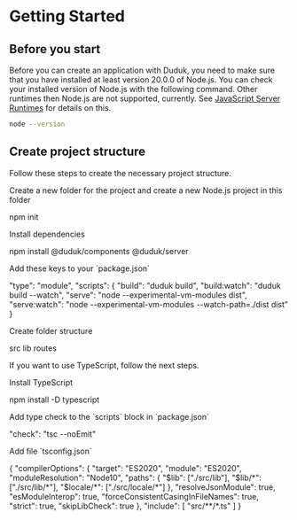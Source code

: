 # Getting Started

## Before you start

Before you can create an application with Duduk, you need to make sure that you have installed at least version 20.0.0 of Node.js. You can check your installed version of Node.js with the following command. Other runtimes then Node.js are not supported, currently. See [JavaScript Server Runtimes](js-server-runtime.md) for details on this.

```bash
node --version
```

## Create project structure

Follow these steps to create the necessary project structure.

<procedure>
   <step>
      <p>Create a new folder for the project and create a new Node.js project in this folder</p>
      <code-block lang="bash">
         npm init
      </code-block>
   </step>
   <step>
      <p>Install dependencies</p>
      <code-block lang="bash">
         npm install @duduk/components @duduk/server
      </code-block>
   </step>
   <step>
      <p>Add these keys to your `package.json`</p>
      <code-block lang="json" noinject="true">
         "type": "module",
         "scripts": {
            "build": "duduk build",
            "build:watch": "duduk build --watch",
            "serve": "node --experimental-vm-modules dist",
            "serve:watch": "node --experimental-vm-modules --watch-path=./dist dist"
         }
      </code-block>
   </step>
   <step>
      <p>Create folder structure</p>
      <code-block>
         src
            lib
            routes
      </code-block>
   </step>
</procedure>

If you want to use TypeScript, follow the next steps.

<procedure>
   <step>
      <p>Install TypeScript</p>
      <code-block lang="bash">
         npm install -D typescript
      </code-block>
   </step>
   <step>
      <p>Add type check to the `scripts` block in `package.json`</p>
      <code-block lang="json" noinject="true">
         "check": "tsc --noEmit"
      </code-block>
   </step>
   <step>
      <p>Add file `tsconfig.json`</p>
      <code-block lang="json" collapsible="true" collapsed-title="tsconfig.json">
        {
          "compilerOptions": {
            "target": "ES2020",
            "module": "ES2020",
            "moduleResolution": "Node10",
            "paths": {
              "$lib": ["./src/lib"],
              "$lib/*": ["./src/lib/*"],
              "$locale/*": ["./src/locale/*"]
            },
            "resolveJsonModule": true,
            "esModuleInterop": true,
            "forceConsistentCasingInFileNames": true,
            "strict": true,
            "skipLibCheck": true
          },
          "include": [
            "src/**/*.ts"
          ]
        }
      </code-block>
   </step>
</procedure>
